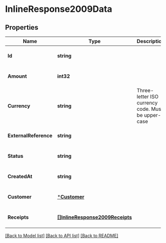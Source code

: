 # InlineResponse2009Data

## Properties
Name | Type | Description | Notes
------------ | ------------- | ------------- | -------------
**Id** | **string** |  | [optional] [default to null]
**Amount** | **int32** |  | [optional] [default to null]
**Currency** | **string** | Three-letter ISO currency code. Must be upper-case | [optional] [default to null]
**ExternalReference** | **string** |  | [optional] [default to null]
**Status** | **string** |  | [optional] [default to null]
**CreatedAt** | **string** |  | [optional] [default to null]
**Customer** | [***Customer**](Customer.md) |  | [optional] [default to null]
**Receipts** | [**[]InlineResponse2009Receipts**](inline_response_200_9_receipts.md) |  | [optional] [default to null]

[[Back to Model list]](../README.md#documentation-for-models) [[Back to API list]](../README.md#documentation-for-api-endpoints) [[Back to README]](../README.md)


